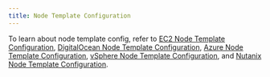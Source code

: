```yaml
---
title: Node Template Configuration
---
```


<head>
  <link rel="canonical" href="https://ranchermanager.docs.rancher.com/reference-guides/cluster-configuration/downstream-cluster-configuration/node-template-configuration"/>
</head>

To learn about node template config, refer to [EC2 Node Template Configuration](amazon-ec2.md), [DigitalOcean Node Template Configuration](digitalocean.md), [Azure Node Template Configuration](azure.md), [vSphere Node Template Configuration](vsphere.md), and [Nutanix Node Template Configuration](nutanix.md).
